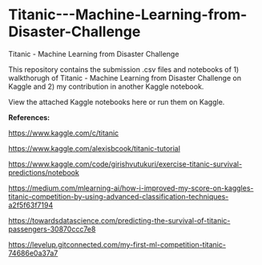 # Titanic---Machine-Learning-from-Disaster-Challenge
Titanic - Machine Learning from Disaster Challenge

This repository contains the submission .csv files and notebooks of 1) walkthorugh of Titanic - Machine Learning from Disaster Challenge on Kaggle and 2) my contribution in another Kaggle notebook.

View the attached Kaggle notebooks here or run them on Kaggle.

**References:**

https://www.kaggle.com/c/titanic

https://www.kaggle.com/alexisbcook/titanic-tutorial

https://www.kaggle.com/code/girishvutukuri/exercise-titanic-survival-predictions/notebook

https://medium.com/mlearning-ai/how-i-improved-my-score-on-kaggles-titanic-competition-by-using-advanced-classification-techniques-a2f5f63f7194

https://towardsdatascience.com/predicting-the-survival-of-titanic-passengers-30870ccc7e8

https://levelup.gitconnected.com/my-first-ml-competition-titanic-74686e0a37a7

